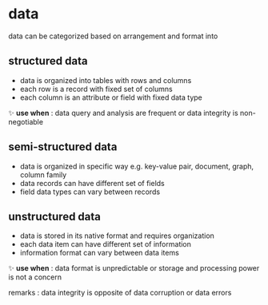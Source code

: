 # data

data can be categorized based on arrangement and format into

## structured data

- data is organized into tables with rows and columns
- each row is a record with fixed set of columns
- each column is an attribute or field with fixed data type

✨ **use when** : data query and analysis are frequent or data integrity is non-negotiable

## semi-structured data

- data is organized in specific way e.g. key-value pair, document, graph, column family
- data records can have different set of fields
- field data types can vary between records

## unstructured data

- data is stored in its native format and requires organization
- each data item can have different set of information
- information format can vary between data items

✨ **use when** : data format is unpredictable or storage and processing power is not a concern

remarks : data integrity is opposite of data corruption or data errors
